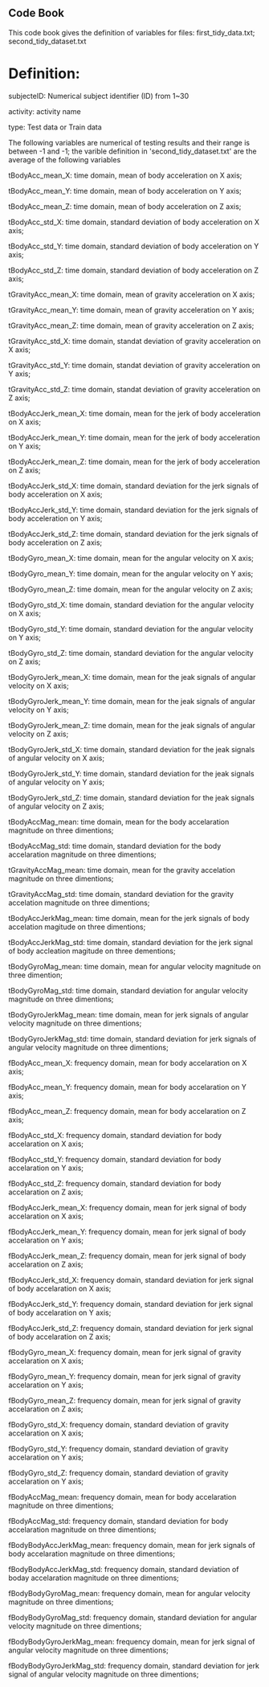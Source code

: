 ## Code Book

This code book gives the definition of variables for files: first_tidy_data.txt; second_tidy_dataset.txt

# Definition: 

subjecteID: Numerical subject identifier (ID) from 1~30

activity: activity name 

type: Test data or Train data

The following variables are numerical of testing results and their range is between -1 and -1;
the varible definition in 'second_tidy_dataset.txt' are the average of the following variables

tBodyAcc_mean_X: time domain, mean of body acceleration on X axis;

tBodyAcc_mean_Y: time domain, mean of body acceleration on Y axis;

tBodyAcc_mean_Z: time domain, mean of body acceleration on Z axis;

tBodyAcc_std_X: time domain, standard deviation of body acceleration on X axis; 

tBodyAcc_std_Y: time domain, standard deviation of body acceleration on Y axis;  

tBodyAcc_std_Z: time domain, standard deviation of body acceleration on Z axis; 

tGravityAcc_mean_X: time domain, mean of gravity acceleration on X axis; 

tGravityAcc_mean_Y: time domain, mean of gravity acceleration on Y axis; 

tGravityAcc_mean_Z: time domain, mean of gravity acceleration on Z axis; 

tGravityAcc_std_X: time domain, standat deviation of gravity acceleration on X axis; 

tGravityAcc_std_Y: time domain, standat deviation of gravity acceleration on Y axis; 

tGravityAcc_std_Z: time domain, standat deviation of gravity acceleration on Z axis; 

tBodyAccJerk_mean_X: time domain, mean for the jerk of body acceleration on X axis;

tBodyAccJerk_mean_Y: time domain, mean for the jerk of body acceleration on Y axis;

tBodyAccJerk_mean_Z: time domain, mean for the jerk of body acceleration on Z axis;

tBodyAccJerk_std_X: time domain, standard deviation for the jerk signals of body acceleration on X axis;

tBodyAccJerk_std_Y: time domain, standard deviation for the jerk signals of body acceleration on Y axis; 

tBodyAccJerk_std_Z: time domain, standard deviation for the jerk signals of body acceleration on Z axis;

tBodyGyro_mean_X: time domain, mean for the angular velocity on X axis;

tBodyGyro_mean_Y: time domain, mean for the angular velocity on Y axis;

tBodyGyro_mean_Z: time domain, mean for the angular velocity on Z axis;

tBodyGyro_std_X: time domain, standard deviation for the angular velocity on X axis;

tBodyGyro_std_Y: time domain, standard deviation for the angular velocity on Y axis;

tBodyGyro_std_Z: time domain, standard deviation for the angular velocity on Z axis;

tBodyGyroJerk_mean_X: time domain, mean for the jeak signals of angular velocity on X axis;

tBodyGyroJerk_mean_Y: time domain, mean for the jeak signals of angular velocity on Y axis;

tBodyGyroJerk_mean_Z: time domain, mean for the jeak signals of angular velocity on Z axis;

tBodyGyroJerk_std_X: time domain, standard deviation for the jeak signals of angular velocity on X axis;

tBodyGyroJerk_std_Y: time domain, standard deviation for the jeak signals of angular velocity on Y axis;

tBodyGyroJerk_std_Z: time domain, standard deviation for the jeak signals of angular velocity on Z axis;

tBodyAccMag_mean: time domain, mean for the body accelaration magnitude on three dimentions;

tBodyAccMag_std: time domain, standard deviation for the body accelaration magnitude on three dimentions;

tGravityAccMag_mean: time domain, mean for the gravity accelation magnitude on three dimentions;

tGravityAccMag_std: time domain, standard deviation for the gravity accelation magnitude on three dimentions;

tBodyAccJerkMag_mean: time domain, mean for the jerk signals of body accelation magitude on three dimentions;

tBodyAccJerkMag_std: time domain, standard deviation for the jerk signal of body accleation magitude on three dementions;

tBodyGyroMag_mean: time domain, mean for angular velocity magnitude on three dimention;

tBodyGyroMag_std: time domain, standard deviation for angular velocity magnitude on three dimentions;

tBodyGyroJerkMag_mean: time domain, mean for jerk signals of angular velocity magnitude on three dimentions;

tBodyGyroJerkMag_std: time domain, standard deviation for jerk signals of angular velocity magnitude on three dimentions;

fBodyAcc_mean_X: frequency domain, mean for body accelaration on X axis;

fBodyAcc_mean_Y: frequency domain, mean for body accelaration on Y axis; 

fBodyAcc_mean_Z: frequency domain, mean for body accelaration on Z axis;

fBodyAcc_std_X: frequency domain, standard deviation for body accelaration on X axis; 

fBodyAcc_std_Y: frequency domain, standard deviation for body accelaration on Y axis;

fBodyAcc_std_Z: frequency domain, standard deviation for body accelaration on Z axis;

fBodyAccJerk_mean_X: frequency domain, mean for jerk signal of body accelaration on X axis;

fBodyAccJerk_mean_Y: frequency domain, mean for jerk signal of body accelaration on Y axis;

fBodyAccJerk_mean_Z: frequency domain, mean for jerk signal of body accelaration on Z axis;

fBodyAccJerk_std_X: frequency domain, standard deviation for jerk signal of body accelaration on X axis;

fBodyAccJerk_std_Y: frequency domain, standard deviation for jerk signal of body accelaration on Y axis;

fBodyAccJerk_std_Z: frequency domain, standard deviation for jerk signal of body accelaration on Z axis;

fBodyGyro_mean_X: frequency domain, mean for jerk signal of gravity accelaration on X axis;

fBodyGyro_mean_Y: frequency domain, mean for jerk signal of gravity accelaration on Y axis; 

fBodyGyro_mean_Z: frequency domain, mean for jerk signal of gravity accelaration on Z axis;

fBodyGyro_std_X: frequency domain, standard deviation of gravity accelaration on X axis;

fBodyGyro_std_Y: frequency domain, standard deviation of gravity accelaration on Y axis;

fBodyGyro_std_Z: frequency domain, standard deviation of gravity accelaration on Y axis;

fBodyAccMag_mean: frequency domain, mean for body accelaration magnitude on three dimentions;

fBodyAccMag_std: frequency domain, standard deviation for body accelaration magnitude on three dimentions;

fBodyBodyAccJerkMag_mean: frequency domain, mean for jerk signals of body accelaration magnitude on three dimentions;

fBodyBodyAccJerkMag_std: frequency domain, standard deviation of boday accelaration magnitude on three dimentions;

fBodyBodyGyroMag_mean: frequency domain, mean for angular velocity magnitude on three dimentions;

fBodyBodyGyroMag_std: frequency domain, standard deviation for angular velocity magnitude on three dimentions;

fBodyBodyGyroJerkMag_mean: frequency domain, mean for jerk signal of angular velocity magnitude on three dimentions;

fBodyBodyGyroJerkMag_std: frequency domain, standard deviation for jerk signal of angular velocity magnitude on three dimentions; 

